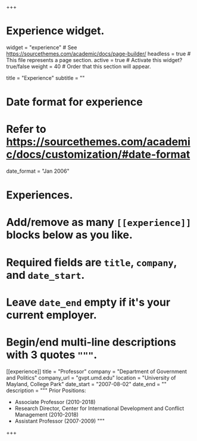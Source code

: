 +++
# Experience widget.
widget = "experience"  # See https://sourcethemes.com/academic/docs/page-builder/
headless = true  # This file represents a page section.
active = true  # Activate this widget? true/false
weight = 40  # Order that this section will appear.

title = "Experience"
subtitle = ""

# Date format for experience
#   Refer to https://sourcethemes.com/academic/docs/customization/#date-format
date_format = "Jan 2006"

# Experiences.
#   Add/remove as many `[[experience]]` blocks below as you like.
#   Required fields are `title`, `company`, and `date_start`.
#   Leave `date_end` empty if it's your current employer.
#   Begin/end multi-line descriptions with 3 quotes `"""`.
[[experience]]
  title = "Professor"
  company = "Department of Government and Politics"
  company_url = "gvpt.umd.edu"
  location = "University of Mayland, College Park"
  date_start = "2007-08-02"
  date_end = ""
  description = """
  Prior Positions:
  
  * Associate Professor (2010-2018)
  * Research Director, Center for International Development and Conflict Management (2010-2018)
  * Assistant Professor (2007-2009)
  """



+++
